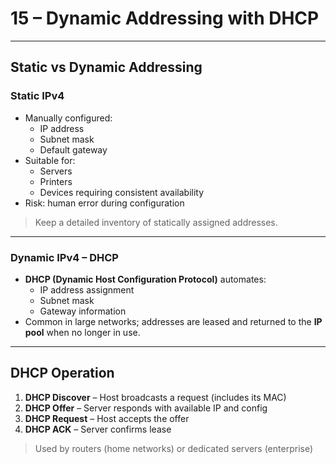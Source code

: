 # 15 – Dynamic Addressing with DHCP

---

## Static vs Dynamic Addressing

### Static IPv4

- Manually configured:
  - IP address
  - Subnet mask
  - Default gateway
- Suitable for:
  - Servers
  - Printers
  - Devices requiring consistent availability
- Risk: human error during configuration

> Keep a detailed inventory of statically assigned addresses.

---

### Dynamic IPv4 – DHCP

- **DHCP (Dynamic Host Configuration Protocol)** automates:
  - IP address assignment
  - Subnet mask
  - Gateway information
- Common in large networks; addresses are leased and returned to the **IP pool** when no longer in use.

---

## DHCP Operation

1. **DHCP Discover** – Host broadcasts a request (includes its MAC)
2. **DHCP Offer** – Server responds with available IP and config
3. **DHCP Request** – Host accepts the offer
4. **DHCP ACK** – Server confirms lease

> Used by routers (home networks) or dedicated servers (enterprise)